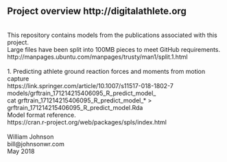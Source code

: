 <!---
  ---
  --- 1. Filename, Creation-Date
  ---      digitalathlete/README.md, 22may2018
  ---
  --- 2. Original-Author, Email-Address
  ---      Copyright (c) MMXVIII
  ---      William JOHNSON, bill@johnsonwr.com
  ---
  --- 3. Last-Updated-By, Email-Address
  ---      William JOHNSON, bill@johnsonwr.com
  ---
  --- 4. Notes
  ---      https://guides.github.com/features/mastering-markdown/
  ---      https://github.com/adam-p/markdown-here/wiki/Markdown-Cheatsheet
  ---
  --- 5. Modification-History
  ---      Build Author Date      Change
  ---      n/a   wrj    22may2018 alpha release 
  --->

<h2>Project overview http://digitalathlete.org</h2>
<br>
This repository contains models from the publications associated with this project.<br>
Large files have been split into 100MB pieces to meet GitHub requirements.<br>
http://manpages.ubuntu.com/manpages/trusty/man1/split.1.html<br>
<br>
1. Predicting athlete ground reaction forces and moments from motion capture<br>
https://link.springer.com/article/10.1007/s11517-018-1802-7<br>
models/grftrain_171214215406095_R_predict_model_<br>
cat grftrain_171214215406095_R_predict_model_* > grftrain_171214215406095_R_predict_model.Rda<br>
Model format reference.<br>
https://cran.r-project.org/web/packages/spls/index.html<br>
<br>
William Johnson<br>
bill@johnsonwr.com<br>
May 2018<br>
